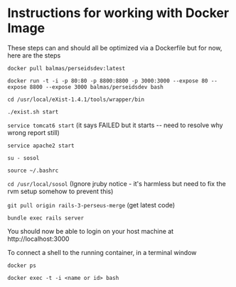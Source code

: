 # Instructions for working with Docker Image

These steps can and should all be optimized via a Dockerfile but for now, here are the steps

```docker pull balmas/perseidsdev:latest```

```docker run -t -i -p 80:80 -p 8800:8800 -p 3000:3000 --expose 80 --expose 8800 --expose 3000 balmas/perseidsdev bash```

```cd /usr/local/eXist-1.4.1/tools/wrapper/bin```

```./exist.sh start```

```service tomcat6 start``` (it says FAILED but it starts -- need to resolve why wrong report still)

```service apache2 start```

```su - sosol```

```source ~/.bashrc```

```cd /usr/local/sosol```  (Ignore jruby notice - it's harmless but need to fix the rvm setup somehow to prevent this)

```git pull origin rails-3-perseus-merge``` (get latest code)

```bundle exec rails server```

You should now be able to login on your host machine at http://localhost:3000

To connect a shell to the running container, in a terminal window

```docker ps```

```docker exec -t -i <name or id> bash```

